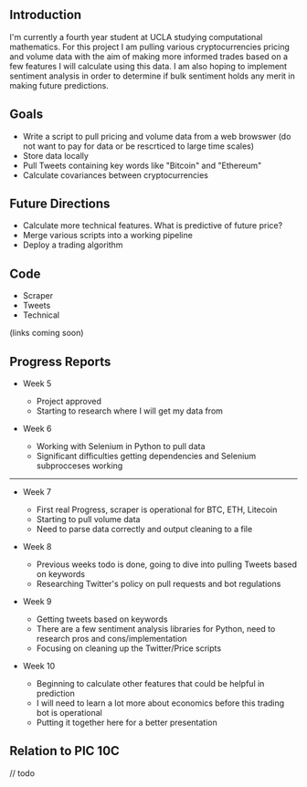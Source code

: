 ## Introduction

I'm currently a fourth year student at UCLA studying computational mathematics. For this project I am pulling various cryptocurrencies pricing and volume data with the aim of making more informed trades based on a few features I will calculate using this data. I am also hoping to implement sentiment analysis in order to determine if bulk sentiment holds any merit in making future predictions. 

## Goals

- Write a script to pull pricing and volume data from a web browswer (do not want to pay for data or be rescrticed to large time scales)
- Store data locally 
- Pull Tweets containing key words like "Bitcoin" and "Ethereum"
- Calculate covariances between cryptocurrencies

## Future Directions

- Calculate more technical features. What is predictive of future price?
- Merge various scripts into a working pipeline
- Deploy a trading algorithm

## Code

- Scraper
- Tweets
- Technical

(links coming soon)

## Progress Reports 

- Week 5
  - Project approved
  - Starting to research where I will get my data from

- Week 6
  - Working with Selenium in Python to pull data
  - Significant difficulties getting dependencies and Selenium subprocceses working 
___
- Week 7
  - First real Progress, scraper is operational for BTC, ETH, Litecoin
  - Starting to pull volume data 
  - Need to parse data correctly and output cleaning to a file

- Week 8
  - Previous weeks todo is done, going to dive into pulling Tweets based on keywords
  - Researching Twitter's policy on pull requests and bot regulations
  
- Week 9
  - Getting tweets based on keywords
  - There are a few sentiment analysis libraries for Python, need to research pros and cons/implementation
  - Focusing on cleaning up the Twitter/Price scripts

- Week 10
  - Beginning to calculate other features that could be helpful in prediction
  - I will need to learn a lot more about economics before this trading bot is operational
  - Putting it together here for a better presentation
  
## Relation to PIC 10C

// todo
